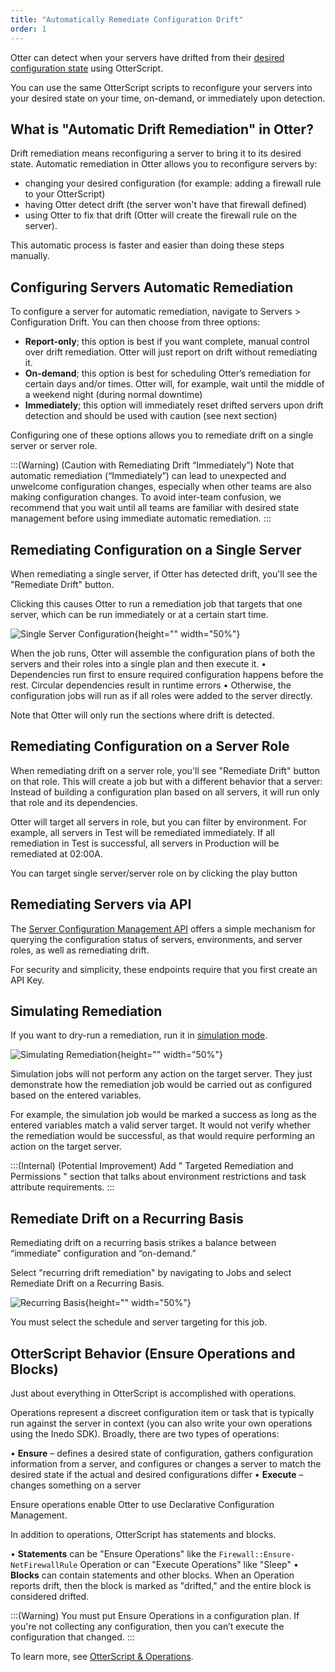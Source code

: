 ```yaml
---
title: "Automatically Remediate Configuration Drift"
order: 1
---
```


Otter can detect when your servers have drifted from their [desired configuration state](/docs/otter/collecting-verifying-configuration/otter-desired-configuration-with-otterscript) using OtterScript. 

You can use the same OtterScript scripts to reconfigure your servers into your desired state on your time, on-demand, or immediately upon detection.

## What is "Automatic Drift Remediation" in Otter? 
Drift remediation means reconfiguring a server to bring it to its desired state. Automatic remediation in Otter allows you to reconfigure servers by:
  - changing your desired configuration (for example: adding a firewall rule to your OtterScript)
  - having Otter detect drift (the server won't have that firewall defined)
  - using Otter to fix that drift (Otter will create the firewall rule on the server).

This automatic process is faster and easier than doing these steps manually.

## Configuring Servers Automatic Remediation

To configure a server for automatic remediation, navigate to Servers > Configuration Drift. You can then choose from three options:
   - **Report-only**; this option is best if you want complete, manual control over drift remediation. Otter will just report on drift without remediating it.
   - **On-demand**; this option is best for scheduling Otter’s remediation for certain days and/or times. Otter will, for example, wait until the middle of a weekend night (during normal downtime)
   - **Immediately**; this option will immediately reset drifted servers upon drift detection and should be used with caution (see next section)

Configuring one of these options allows you to remediate drift on a single server or server role.

:::(Warning) (Caution with Remediating Drift “Immediately”)
Note that automatic remediation (“Immediately”) can lead to unexpected and unwelcome configuration changes, especially when other teams are also making configuration changes. To avoid inter-team confusion, we recommend that you wait until all teams are familiar with desired state management before using immediate automatic remediation.
:::

## Remediating Configuration on a Single Server
When remediating a single server, if Otter has detected drift, you'll see the "Remediate Drift" button.

Clicking this causes Otter to run a remediation job that targets that one server, which can be run immediately or at a certain start time.

![Single Server Configuration](/resources/docs/Remediating%20Configuration%20on%20a%20Single%20Server.png){height="" width="50%"}

When the job runs, Otter will assemble the configuration plans of both the servers and their roles into a single plan and then execute it. 
•	Dependencies run first to ensure required configuration happens before the rest. Circular dependencies result in runtime errors
•	Otherwise, the configuration jobs will run as if all roles were added to the server directly.

Note that Otter will only run the sections where drift is detected.
 
## Remediating Configuration on a Server Role
When remediating drift on a server role, you'll see "Remediate Drift" button on that role. This will create a job but with a different behavior that a server: Instead of building a configuration plan based on all servers, it will run only that role and its dependencies.

Otter will target all servers in role, but you can filter by environment. For example, all servers in Test will be remediated immediately. If all remediation in Test is successful, all servers in Production will be remediated at 02:00A.

You can target single server/server role on by clicking the play button 

## Remediating Servers via API
The [Server Configuration Management API](/docs/otter/reference/api/configuration-management) offers a simple mechanism for querying the configuration status of servers, environments, and server roles, as well as remediating drift.

For security and simplicity, these endpoints require that you first create an API Key.

## Simulating Remediation
If you want to dry-run a remediation, run it in [simulation mode](/docs/otter/orchestration-server-automation/otter-jobs-templates). 

![Simulating Remediation](/resources/docs/Simulating%20Remediation.png){height="" width="50%"}

Simulation jobs will not perform any action on the target server. They just demonstrate how the remediation job would be carried out as configured based on the entered variables.

For example, the simulation job would be marked a success as long as the entered variables match a valid server target. It would not verify whether the remediation would be successful, as that would require performing an action on the target server.

:::(Internal) (Potential Improvement)
Add " Targeted Remediation and Permissions " section that talks about environment restrictions and task attribute requirements.
:::


## Remediate Drift on a Recurring Basis
Remediating drift on a recurring basis strikes a balance between “immediate” configuration and “on-demand.” 

Select "recurring drift remediation" by navigating to Jobs and select Remediate Drift on a Recurring Basis. 

![Recurring Basis](/resources/docs/otter-remediation-recurringbasis.png){height="" width="50%"}

You must select the schedule and server targeting for this job.

## OtterScript Behavior (Ensure Operations and Blocks)
Just about everything in OtterScript is accomplished with operations. 

Operations represent a discreet configuration item or task that is typically run against the server in context (you can also write your own operations using the Inedo SDK). Broadly, there are two types of operations:

•	**Ensure** – defines a desired state of configuration, gathers configuration information from a server, and configures or changes a server to match the desired state if the actual and desired configurations differ
•	**Execute** – changes something on a server

Ensure operations enable Otter to use Declarative Configuration Management.

In addition to operations, OtterScript has statements and blocks.

•	**Statements** can be "Ensure Operations" like the `Firewall::Ensure-NetFirewallRule` Operation or can "Execute Operations" like "Sleep"
•	**Blocks** can contain statements and other blocks.
When an Operation reports drift, then the block is marked as "drifted," and the entire block is considered drifted.

:::(Warning)
You must put Ensure Operations in a configuration plan. If you're not collecting any configuration, then you can’t execute the configuration that changed.
:::

To learn more, see [OtterScript & Operations](/docs/otter/scripting-in-otter/otter-otterscript-and-operations).
